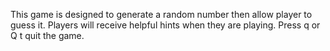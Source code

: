 This game is designed to generate a random number then allow player to guess it.
Players will receive helpful hints when they are playing.
Press q or Q t quit the game.

